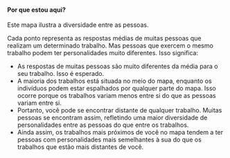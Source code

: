 #### Por que estou aqui?

Este mapa ilustra a diversidade entre as pessoas. 

Cada ponto representa as respostas médias de muitas pessoas que realizam um determinado trabalho. Mas pessoas que exercem o mesmo trabalho podem ter personalidades muito diferentes. Isso significa:

-  As respostas de muitas pessoas são muito diferentes da média para o seu trabalho. Isso é esperado.
-  A maioria dos trabalhos está situada no meio do mapa, enquanto os indivíduos podem estar espalhados por qualquer parte do mapa. Isso ocorre porque os trabalhos variam menos entre si do que as pessoas variam entre si.
-  Portanto, você pode se encontrar distante de qualquer trabalho. Muitas pessoas se encontram assim, refletindo uma maior diversidade de personalidades entre as pessoas do que entre os trabalhos.
-  Ainda assim, os trabalhos mais próximos de você no mapa tendem a ter pessoas com personalidades mais semelhantes à sua do que os trabalhos que estão mais distantes de você.

